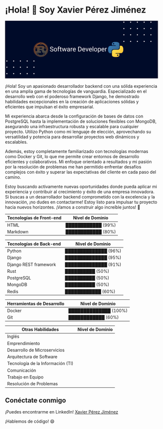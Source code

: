 # ¡Hola! 👋 Soy Xavier Pérez Jiménez

![mi portada](portadarp.png)


¡Hola! Soy un apasionado desarrollador backend con una sólida experiencia en una amplia gama de tecnologías de vanguardia. Especializado en el desarrollo web con el poderoso framework Django, he demostrado habilidades excepcionales en la creación de aplicaciones sólidas y eficientes que impulsan el éxito empresarial.

Mi experiencia abarca desde la configuración de bases de datos con PostgreSQL hasta la implementación de soluciones flexibles con MongoDB, asegurando una infraestructura robusta y escalable para cualquier proyecto. Utilizo Python como mi lenguaje de elección, aprovechando su versatilidad y potencia para desarrollar proyectos web dinámicos y escalables.

Además, estoy completamente familiarizado con tecnologías modernas como Docker y Git, lo que me permite crear entornos de desarrollo eficientes y colaborativos. Mi enfoque orientado a resultados y mi pasión por la resolución de problemas me han permitido enfrentar desafíos complejos con éxito y superar las expectativas del cliente en cada paso del camino.

Estoy buscando activamente nuevas oportunidades donde pueda aplicar mi experiencia y contribuir al crecimiento y éxito de una empresa innovadora. Si buscas a un desarrollador backend comprometido con la excelencia y la innovación, ¡no dudes en contactarme! Estoy listo para impulsar tu proyecto hacia nuevos horizontes. ¡Vamos a construir algo increíble juntos! 🚀

| Tecnologías de Front-end | Nivel de Dominio |
|--------------------------|------------------|
| HTML                     | ████████████ (99%) |
| Markdown                 | ████████████ (80%) |

| Tecnologías de Back-end  | Nivel de Dominio |
|--------------------------|------------------|
| Python                   | ██████████████ (96%) |
| Django                   | ██████████████ (95%) |
| Django REST framework    | ██████████████ (91%) |
| Rust                     | ██████████ (50%) |
| PostgreSQL               | ██████████ (50%) |
| MongoDB                  | ██████████ (50%) |
| Redis                    | ████████████ (60%) |

| Herramientas de Desarrollo | Nivel de Dominio |
|----------------------------|------------------|
| Docker                     | ██████████████ (100%) |
| Git                        | ████████████ (60%) |

| Otras Habilidades              | Nivel de Dominio |
|--------------------------------|------------------|
| Inglés                         |                  |
| Emprendimiento                 |                  |
| Desarrollo de Microservicios  |                  |
| Arquitectura de Software      |                  |
| Tecnología de la Información (TI) |              |
| Comunicación                   |                  |
| Trabajo en Equipo              |                  |
| Resolución de Problemas        |                  |


## Conéctate conmigo

¡Puedes encontrarme en LinkedIn! [Xavier Pérez Jiménez](https://www.linkedin.com/in/xavierperezjimenez/)

¡Hablemos de código! 😄

